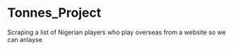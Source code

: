 # Tonnes_Project
Scraping a list of Nigerian players who play overseas from a website so we can anlayse

